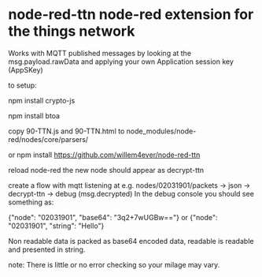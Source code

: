 # node-red-ttn node-red extension for the things network

Works with MQTT published messages by looking at the msg.payload.rawData and applying your own Application session key (AppSKey)

to setup:

npm install crypto-js

npm install btoa

copy 90-TTN.js and 90-TTN.html to node_modules/node-red/nodes/core/parsers/

or npm install https://github.com/willem4ever/node-red-ttn 

reload node-red the new node should appear as decrypt-ttn

create a flow with mqtt listening at e.g. nodes/02031901/packets -> json -> decrypt-ttn -> debug (msg.decrypted) 
In the debug console you should see something as:

{"node": "02031901", "base64": "3q2+7wUGBw=="} or {"node": "02031901", "string": "Hello"}

Non readable data is packed as base64 encoded data, readable is readable and presented in string.

note: There is little or no error checking so your milage may vary.

